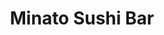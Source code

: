 ---
layout: place
title: "Minato Sushi Bar"
permalink: /maryland/baltimore/minato-sushi-bar.html
stateAbbr: MD
stateName: Maryland
cityName: Baltimore
seo:
  name: "Minato Sushi Bar"
  type: Restaurant
  links: https://www.minatosushibar.com/
description: "Minato Sushi Bar serves delicious sushi in Baltimore, Maryland. Try fresh Japanese dishes for a great dining experience. "
place_id: ChIJryAEWZYEyIkRHS4czCSrM9Q
photos:
  - name: >-
      places/ChIJryAEWZYEyIkRHS4czCSrM9Q/photos/AeeoHcJ1e0-Z29H5Vbj0hzJHwMq3dnoRpgqY-0xnUShRIA_D23PedLTft46mCybqw_-IhRmYTNb90rRtaNz4zMTi8Rb0lX36m9BJNEKO_s3G0mDFBndem14vO6IwSrSNDYztWf9EHjukfxZUzsSYzZAbN17Q7_q_eZKuyR7JmZryPaFbPGUAG0fqMgtmVERJCIlZDCq1sXb_FUX96Ri-DGbJnokdzodFx47owa3tdEVq9ek1F8PcLCd4xBLoi5LwWCy6A6QOAz4p4XG_ggtZnvSBSMC5LSHp8DOkU5dbedDzmjcwFQ
    widthPx: 995
    heightPx: 560
    authorAttributions:
      - displayName: Minato Sushi Bar
        uri: https://maps.google.com/maps/contrib/113040269131992452716
        photoUri: >-
          https://lh3.googleusercontent.com/a-/ALV-UjWVsO3wsX0P5J1VsrsNnaN4co8OvO3gTYOKrvzy99HGpwoZgI9S=s100-p-k-no-mo
    flagContentUri: >-
      https://www.google.com/local/imagery/report/?cb_client=maps_api_places.places_api&image_key=!1e10!2sAF1QipO6ZmHrQPfjJRb7KijoJZRw-_pXg4f2ucJAL7nA&hl=en-US
    googleMapsUri: >-
      https://www.google.com/maps/place//data=!3m4!1e2!3m2!1sAF1QipO6ZmHrQPfjJRb7KijoJZRw-_pXg4f2ucJAL7nA!2e10!4m2!3m1!1s0x89c80496590420af:0xd433ab24cc1c2e1d
  - name: >-
      places/ChIJryAEWZYEyIkRHS4czCSrM9Q/photos/AeeoHcJCRxC3WtGK98ji1EZHqf5jIMIgYsOrysa2Gd4nGGpL9huPsrh-u_YXQZbfNiI7_HirGhcSuO_fQxg2lB8HthsBFwM15HQpfpR-wtXH0sZwD7RU6mGAXwdBbEzOwGPQlTASYjmhpG3FtbWzxPbMqtd7frty7QxMq6DNPYVmD4Uj5KUY8PB7GFre7py2jseK9K7S_TKelpU4cT320HVmXOZfgMmt6nxbdx7eFME6BKP2jwWiLDrJyS3FkmnEWvUGFszRsWazvZClVpueL_oSg4syqNONzcVf_wJ42CiAvrH9ow
    widthPx: 4800
    heightPx: 3200
    authorAttributions:
      - displayName: Minato Sushi Bar
        uri: https://maps.google.com/maps/contrib/113040269131992452716
        photoUri: >-
          https://lh3.googleusercontent.com/a-/ALV-UjWVsO3wsX0P5J1VsrsNnaN4co8OvO3gTYOKrvzy99HGpwoZgI9S=s100-p-k-no-mo
    flagContentUri: >-
      https://www.google.com/local/imagery/report/?cb_client=maps_api_places.places_api&image_key=!1e10!2sAF1QipMtJY4bYgkCHXUZ9Byjh5M0I8wylZ8gTMuHLwk6&hl=en-US
    googleMapsUri: >-
      https://www.google.com/maps/place//data=!3m4!1e2!3m2!1sAF1QipMtJY4bYgkCHXUZ9Byjh5M0I8wylZ8gTMuHLwk6!2e10!4m2!3m1!1s0x89c80496590420af:0xd433ab24cc1c2e1d
  - name: >-
      places/ChIJryAEWZYEyIkRHS4czCSrM9Q/photos/AeeoHcLV3W8ytXNqAWgLp82oUI1bksQr64T8enXHtYJQSaSG5pjZ89IKutQYA32v-7qP4ygOnpMnNxjraUjrzdjYrXMk08y-sor17OA-OqXqQJ4bnOM0TS5ICpAWrpxOjOSYfIWDtanrl3mLdSdpuWVOLe3f-NzIxn3g-9ngWeJzoTg5bqy1M42cVSIgpAPvLGCYbkWWRGfz3Atz5HPShyXVU1yX6x4zHMXxxuoYM1xE8GPrEXpgESMl-Cco-uWj8bBFP14yhCsucK5B8y6XgN_SueWXFVBTu-nC6kALWTd5L2y4oTphH1-RSYGwjpy620yCoBFZ2EC4897-NhbtTJ-ZtDYP8_tTzpzWk9JWmTq1T5hvWJYHQ6KXoNslqRoXcpaAduu4xW8MtOUSouksdDtyTYEn6SEDrL0awbCpSFMTvVzpe4VE
    widthPx: 4032
    heightPx: 3024
    authorAttributions:
      - displayName: Pen W
        uri: https://maps.google.com/maps/contrib/111750374536554433101
        photoUri: >-
          https://lh3.googleusercontent.com/a-/ALV-UjXFevTTYDAwaycTSXoHZg7I8JKhBUVjgum4byntqmO8-qoG5ptP=s100-p-k-no-mo
    flagContentUri: >-
      https://www.google.com/local/imagery/report/?cb_client=maps_api_places.places_api&image_key=!1e10!2sCIHM0ogKEICAgMDA2-vm4wE&hl=en-US
    googleMapsUri: >-
      https://www.google.com/maps/place//data=!3m4!1e2!3m2!1sCIHM0ogKEICAgMDA2-vm4wE!2e10!4m2!3m1!1s0x89c80496590420af:0xd433ab24cc1c2e1d
  - name: >-
      places/ChIJryAEWZYEyIkRHS4czCSrM9Q/photos/AeeoHcLR5dFfzX9uVg_nQPcgZmUDjuztdosBXAi9cPfQkyeylVSRsBhoOdmVOCx6b5qmUAMB0R_Wi90onwn3EXNy4Dt7dCGox7wx8SdAXaURjJXa8kRUeskFNNdjU8BogWYEJS9tdtOde8nGPjBP06_MQ_NTdAVGO8suc7TAfeOrcO1M592Ijg4brCgxdsr-fY3NHdfEGB1yzERy2JCbOGQ23W080aI9pdVAY0N_ryC8GrgKPrIRo-eVkKXVNai7-26FfKVEKFGz-IuiHc3H5FWmSLPOf7r6zXckGD_-NsSLYcw-7g
    widthPx: 4800
    heightPx: 3600
    authorAttributions:
      - displayName: Minato Sushi Bar
        uri: https://maps.google.com/maps/contrib/113040269131992452716
        photoUri: >-
          https://lh3.googleusercontent.com/a-/ALV-UjWVsO3wsX0P5J1VsrsNnaN4co8OvO3gTYOKrvzy99HGpwoZgI9S=s100-p-k-no-mo
    flagContentUri: >-
      https://www.google.com/local/imagery/report/?cb_client=maps_api_places.places_api&image_key=!1e10!2sAF1QipP-YUZdQo6kxrRITYWNGY38CUWq_Q4xzwRyNabv&hl=en-US
    googleMapsUri: >-
      https://www.google.com/maps/place//data=!3m4!1e2!3m2!1sAF1QipP-YUZdQo6kxrRITYWNGY38CUWq_Q4xzwRyNabv!2e10!4m2!3m1!1s0x89c80496590420af:0xd433ab24cc1c2e1d
  - name: >-
      places/ChIJryAEWZYEyIkRHS4czCSrM9Q/photos/AeeoHcISZMSd3h0WsxTVgesnSgPDrMKCuszSe-IVR23v_hT3kgwgndIPNiLHaT_yEBL2GvB1xW-s4NlpviwiwkpJWZsgqat1mTI4q0zUIvNCmuoTxVL7dC5CSeTiLgygRGPOv4XPRlC4g4TxXuXM7mmANJjKKPliKlohIpfeG4WwZQw9-Liqs8fMPVp8jj4JB4DTBUHF5N7QnUQnAbk-_xiP7JgO5BpkoCthSKHBcxVTgbBIWwqQxky2j-56Aa4gTyx_VfjLsVXp1Z1ZclOSPEIO4HrEpYp_UN4-ouyULUZ12nsZMg
    widthPx: 4800
    heightPx: 3200
    authorAttributions:
      - displayName: Minato Sushi Bar
        uri: https://maps.google.com/maps/contrib/113040269131992452716
        photoUri: >-
          https://lh3.googleusercontent.com/a-/ALV-UjWVsO3wsX0P5J1VsrsNnaN4co8OvO3gTYOKrvzy99HGpwoZgI9S=s100-p-k-no-mo
    flagContentUri: >-
      https://www.google.com/local/imagery/report/?cb_client=maps_api_places.places_api&image_key=!1e10!2sAF1QipNvg1HKn83KJ6p-UvAG3mi_G-JFRNDZ41navtdG&hl=en-US
    googleMapsUri: >-
      https://www.google.com/maps/place//data=!3m4!1e2!3m2!1sAF1QipNvg1HKn83KJ6p-UvAG3mi_G-JFRNDZ41navtdG!2e10!4m2!3m1!1s0x89c80496590420af:0xd433ab24cc1c2e1d
  - name: >-
      places/ChIJryAEWZYEyIkRHS4czCSrM9Q/photos/AeeoHcKZIPjTpSU2mHoZc-t0f7MkimiWEURQfBlDHGsbwijGXQwfLzNQMKNfCKiYLOQo982wvnaJBSUnPAQ4zgkxKepkIjAFbF2GfQyTxzuSOvGM2LYvqSgfdlF13Pgbkzmj1WG9rURty0H7hTU05oKxextyTGGxoRYOpl-6DWzvnpQYPc0-G0NOesyQLmQmjBk5m-bxYMAWot6shM_B7KVR6FJ0bd31e5sXmtNJPaEQtRHhs8cypGdpl1G3nULA0U4li48_fk7ATVvtLnQrLWrNOb16hO9f3xkpso9XFnVuKm9yCg
    widthPx: 4800
    heightPx: 3600
    authorAttributions:
      - displayName: Minato Sushi Bar
        uri: https://maps.google.com/maps/contrib/113040269131992452716
        photoUri: >-
          https://lh3.googleusercontent.com/a-/ALV-UjWVsO3wsX0P5J1VsrsNnaN4co8OvO3gTYOKrvzy99HGpwoZgI9S=s100-p-k-no-mo
    flagContentUri: >-
      https://www.google.com/local/imagery/report/?cb_client=maps_api_places.places_api&image_key=!1e10!2sAF1QipPmB1dp8CP4hpgFr0K3SjUeMqcc85H1lgWX1Z4u&hl=en-US
    googleMapsUri: >-
      https://www.google.com/maps/place//data=!3m4!1e2!3m2!1sAF1QipPmB1dp8CP4hpgFr0K3SjUeMqcc85H1lgWX1Z4u!2e10!4m2!3m1!1s0x89c80496590420af:0xd433ab24cc1c2e1d
  - name: >-
      places/ChIJryAEWZYEyIkRHS4czCSrM9Q/photos/AeeoHcIZ_eR_4Pt3Ndyzj2YfYVh3ap88EMqN8msJGtrCZYFEvKJ7rHOmZCyiYN98MXHbKwZz9yzbbBPYNqDrN7u6QS-KFm4vjbJUra4qSHhGZyC58_4kG3yi41iZiVE7e6Ydb519y0fO7jlKuzg0Z9X0pEx_8yYm-HWRnfGRwGwEe_FjbamiEOKD1lMlpaWUzqs3g32cy8KarEXZKi_YoGurAIEUxNZL_fJTQ14gEOUMmi9RsiZ7t5Nnw4NDcNkMGBnFCie_Sm7yNo4_CIYsrbOQBYpJvwRQmZf6GGHn8IFovm-8VQ
    widthPx: 4800
    heightPx: 3600
    authorAttributions:
      - displayName: Minato Sushi Bar
        uri: https://maps.google.com/maps/contrib/113040269131992452716
        photoUri: >-
          https://lh3.googleusercontent.com/a-/ALV-UjWVsO3wsX0P5J1VsrsNnaN4co8OvO3gTYOKrvzy99HGpwoZgI9S=s100-p-k-no-mo
    flagContentUri: >-
      https://www.google.com/local/imagery/report/?cb_client=maps_api_places.places_api&image_key=!1e10!2sAF1QipNj1_uqkM5-NdP9k2FAC9ED-yw2fke3S_m6bRji&hl=en-US
    googleMapsUri: >-
      https://www.google.com/maps/place//data=!3m4!1e2!3m2!1sAF1QipNj1_uqkM5-NdP9k2FAC9ED-yw2fke3S_m6bRji!2e10!4m2!3m1!1s0x89c80496590420af:0xd433ab24cc1c2e1d
  - name: >-
      places/ChIJryAEWZYEyIkRHS4czCSrM9Q/photos/AeeoHcJ_WKOq9G8UK-jIhiT-JKF7VdJmA2ZJqNqOk1te1sODyiU7XuAmA84eTx5B__sJWL9oC8fg2ndgoRYoPvVqAaphbLK0kJzmqcyuIoVA9UN8y-lqw1fTYqvwTxB5KXs77Qbew2weKZX8l7p_IAWdMl8Dnqk4DGswbYnqE-6hzCs8Pqm_gwoYNWNaqqDBkIXDRIKI5jzOwYJPTwHI4oELVkF5rpbil5f3HDXBHhdF_NEOeMwLWj_aO-GXU2AU6GLhYN46KpxFnavTldo8kel2wIoZq8uBKdW-ArZzsl9CgQwn0Q
    widthPx: 3024
    heightPx: 3024
    authorAttributions:
      - displayName: Minato Sushi Bar
        uri: https://maps.google.com/maps/contrib/113040269131992452716
        photoUri: >-
          https://lh3.googleusercontent.com/a-/ALV-UjWVsO3wsX0P5J1VsrsNnaN4co8OvO3gTYOKrvzy99HGpwoZgI9S=s100-p-k-no-mo
    flagContentUri: >-
      https://www.google.com/local/imagery/report/?cb_client=maps_api_places.places_api&image_key=!1e10!2sAF1QipMm0WuLWbw-y-Pf_n7jzDdcPLWl_jM-b7KGVK-6&hl=en-US
    googleMapsUri: >-
      https://www.google.com/maps/place//data=!3m4!1e2!3m2!1sAF1QipMm0WuLWbw-y-Pf_n7jzDdcPLWl_jM-b7KGVK-6!2e10!4m2!3m1!1s0x89c80496590420af:0xd433ab24cc1c2e1d
  - name: >-
      places/ChIJryAEWZYEyIkRHS4czCSrM9Q/photos/AeeoHcInO4KGb_opNR7SYy90gxtEU-KpuN9SDk5s2lzCZSD5torh9mZO2-oJjxREf3tfmrd-RMuhlyIpHgSRZ0soIXpEh2VSMt_-4Bh2ixWhDI1cebyhdVe16hLfM_TVWH4YEkaFwoow4YBV47QNXTS2iG-_-zlr-Cv2tKNj-bXZ9RdHP1UJZ7D4Ai0kn3YWkYw5f1ES7eAmPWwhjAwZU4gwA8bg0_Oerm9sZAfkUqzZPLv4WF9Be1dZ_z7DKciYeAbUGKng6Y2x1crmUS2Bq2XqYa8bnEsi638Sl07RFde-KcRr2A
    widthPx: 3456
    heightPx: 2304
    authorAttributions:
      - displayName: Minato Sushi Bar
        uri: https://maps.google.com/maps/contrib/113040269131992452716
        photoUri: >-
          https://lh3.googleusercontent.com/a-/ALV-UjWVsO3wsX0P5J1VsrsNnaN4co8OvO3gTYOKrvzy99HGpwoZgI9S=s100-p-k-no-mo
    flagContentUri: >-
      https://www.google.com/local/imagery/report/?cb_client=maps_api_places.places_api&image_key=!1e10!2sAF1QipMXs33rn3NqxIilXIBzYnJkNu0vIlR5-iRlF99f&hl=en-US
    googleMapsUri: >-
      https://www.google.com/maps/place//data=!3m4!1e2!3m2!1sAF1QipMXs33rn3NqxIilXIBzYnJkNu0vIlR5-iRlF99f!2e10!4m2!3m1!1s0x89c80496590420af:0xd433ab24cc1c2e1d
  - name: >-
      places/ChIJryAEWZYEyIkRHS4czCSrM9Q/photos/AeeoHcLFV2JlqHpdLlEMMuolLLgBtquWU5J0ojZArtI3D8ns_2nrfX7nxhb0ueC_g9ra5PnPlc0Y9_joPubGdLrSlEttzQgou2Uacuxgc0oH1pFGIb0BI8Hnx_yagrhmjHSu5OdPu79I74Ll_id79-ek02kTRluDBqLp3SEvkzobCyjXmZaFIgOrJv2bsxQF5xZXn76_vs6FIpIE3OPuIPlNT1_fSmRF9_iLxCu0OZE3iCZ7OB_TcwUUZSzJcsDABwf1Tf-sttILm7w7nNIovgsX4aPOkKOiBUWFFTG56w7ePu2Vpg
    widthPx: 4800
    heightPx: 3600
    authorAttributions:
      - displayName: Minato Sushi Bar
        uri: https://maps.google.com/maps/contrib/113040269131992452716
        photoUri: >-
          https://lh3.googleusercontent.com/a-/ALV-UjWVsO3wsX0P5J1VsrsNnaN4co8OvO3gTYOKrvzy99HGpwoZgI9S=s100-p-k-no-mo
    flagContentUri: >-
      https://www.google.com/local/imagery/report/?cb_client=maps_api_places.places_api&image_key=!1e10!2sAF1QipOA7zaKNcpgm51ZbxFInBZaYZJA6JORO7uYITKV&hl=en-US
    googleMapsUri: >-
      https://www.google.com/maps/place//data=!3m4!1e2!3m2!1sAF1QipOA7zaKNcpgm51ZbxFInBZaYZJA6JORO7uYITKV!2e10!4m2!3m1!1s0x89c80496590420af:0xd433ab24cc1c2e1d
address: 1013 N Charles St, Baltimore, MD 21201, USA
street: 1013 N Charles St
city: Baltimore
state: MD
zip: '21201'
country: USA
neighborhood: Midtown
latitude: '39.301567'
longitude: '-76.615784'
accessibility_options:
  wheelchairAccessibleParking: false
  wheelchairAccessibleEntrance: false
business_status: OPERATIONAL
name: Minato Sushi Bar
google_maps_links:
  directionsUri: >-
    https://www.google.com/maps/dir//''/data=!4m7!4m6!1m1!4e2!1m2!1m1!1s0x89c80496590420af:0xd433ab24cc1c2e1d!3e0
  placeUri: https://maps.google.com/?cid=15290753334384537117
  writeAReviewUri: >-
    https://www.google.com/maps/place//data=!4m3!3m2!1s0x89c80496590420af:0xd433ab24cc1c2e1d!12e1
  reviewsUri: >-
    https://www.google.com/maps/place//data=!4m4!3m3!1s0x89c80496590420af:0xd433ab24cc1c2e1d!9m1!1b1
  photosUri: >-
    https://www.google.com/maps/place//data=!4m3!3m2!1s0x89c80496590420af:0xd433ab24cc1c2e1d!10e5
primary_type: Sushi Restaurant
opening_hours:
  regular: null
  current: null
secondary_opening_hours:
  regular:
    weekdayDescriptions: null
    type: null
  current:
    weekdayDescriptions: null
    type: null
phone: (410) 332-0332
price_level: PRICE_LEVEL_MODERATE
price_range: $10 &ndash; $20
rating: '4.4'
rating_count: 616
website: https://www.minatosushibar.com/
reviews: null
parking_options: null
payment_options: null
allow_dogs: null
curbside_pickup: null
delivery: null
dine_in: null
good_for_children: null
good_for_groups: null
good_for_sports: null
live_music: null
menu_for_children: null
outdoor_seating: null
reservable: null
restroom: null
serves_beer: null
serves_breakfast: null
serves_brunch: null
serves_cocktails: null
serves_coffee: null
serves_dinner: null
serves_dessert: null
serves_lunch: null
serves_vegetarian_food: null
serves_wine: null
takeout: null
summary: null

---